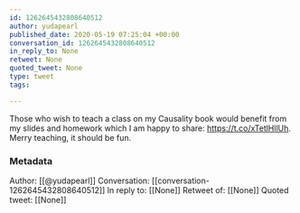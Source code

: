 ```yaml
---
id: 1262645432808640512
author: yudapearl
published_date: 2020-05-19 07:25:04 +00:00
conversation_id: 1262645432808640512
in_reply_to: None
retweet: None
quoted_tweet: None
type: tweet
tags:

---
```


Those who wish to teach a class on my Causality book would benefit from my slides and homework which I am happy to share: https://t.co/xTetlHllUh. Merry teaching, it should be fun.

### Metadata

Author: [[@yudapearl]]
Conversation: [[conversation-1262645432808640512]]
In reply to: [[None]]
Retweet of: [[None]]
Quoted tweet: [[None]]
